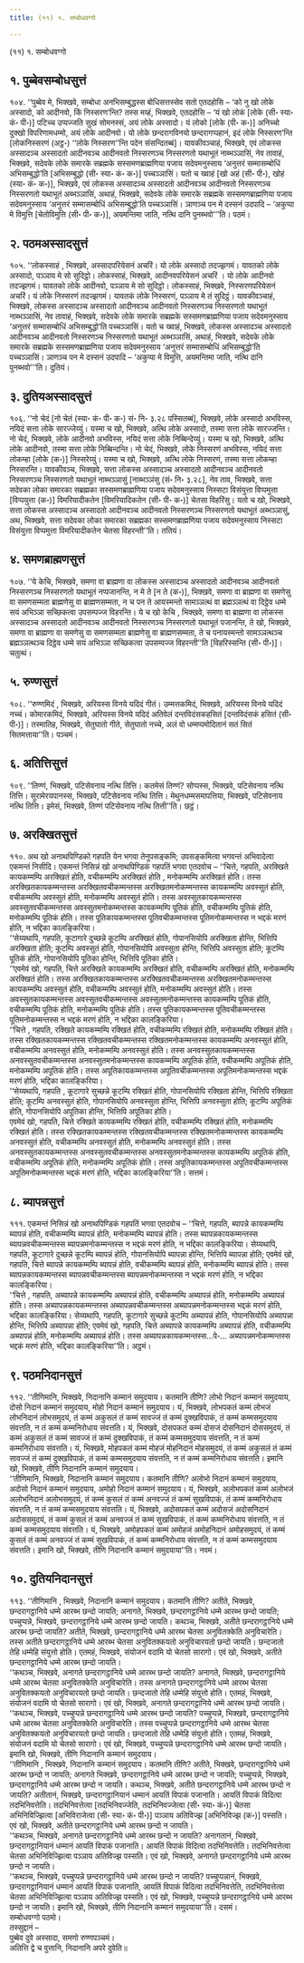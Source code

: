 ```yaml
---
title: (११) १. सम्बोधवग्गो

---
```

(११) १. सम्बोधवग्गो  


## १. पुब्बेवसम्बोधसुत्तं

१०४. ‘‘पुब्बेव मे, भिक्खवे, सम्बोधा अनभिसम्बुद्धस्स बोधिसत्तस्सेव सतो एतदहोसि – ‘को नु खो लोके अस्सादो, को आदीनवो, किं निस्सरण’न्ति? तस्स मय्हं, भिक्खवे, एतदहोसि – ‘यं खो लोकं [लोके (सी॰ स्या॰ कं॰ पी॰)] पटिच्च उप्पज्जति सुखं सोमनस्सं, अयं लोके अस्सादो। यं लोको [लोके (पी॰ क॰)] अनिच्चो दुक्खो विपरिणामधम्मो, अयं लोके आदीनवो। यो लोके छन्दरागविनयो छन्दरागप्पहानं, इदं लोके निस्सरण’न्ति [लोकनिस्सरणं (अट्ठ॰) ‘‘लोके निस्सरण’’न्ति पदेन संसन्दितब्बं]। यावकीवञ्चाहं, भिक्खवे, एवं लोकस्स अस्सादञ्च अस्सादतो आदीनवञ्च आदीनवतो निस्सरणञ्च निस्सरणतो यथाभूतं नाब्भञ्ञासिं, नेव तावाहं, भिक्खवे, सदेवके लोके समारके सब्रह्मके सस्समणब्राह्मणिया पजाय सदेवमनुस्साय ‘अनुत्तरं सम्मासम्बोधिं अभिसम्बुद्धो’ति [अभिसम्बुद्धो (सी॰ स्या॰ कं॰ क॰)] पच्चञ्ञासिं। यतो च ख्वाहं [खो अहं (सी॰ पी॰), खोहं (स्या॰ कं॰ क॰)], भिक्खवे, एवं लोकस्स अस्सादञ्च अस्सादतो आदीनवञ्च आदीनवतो निस्सरणञ्च निस्सरणतो यथाभूतं अब्भञ्ञासिं, अथाहं, भिक्खवे, सदेवके लोके समारके सब्रह्मके सस्समणब्राह्मणिया पजाय सदेवमनुस्साय ‘अनुत्तरं सम्मासम्बोधिं अभिसम्बुद्धो’ति पच्चञ्ञासिं। ञाणञ्च पन मे दस्सनं उदपादि – ‘अकुप्पा मे विमुत्ति [चेतोविमुत्ति (सी॰ पी॰ क॰)], अयमन्तिमा जाति, नत्थि दानि पुनब्भवो’’’ति। पठमं।  


## २. पठमअस्सादसुत्तं

१०५. ‘‘लोकस्साहं , भिक्खवे, अस्सादपरियेसनं अचरिं। यो लोके अस्सादो तदज्झगमं। यावतको लोके अस्सादो, पञ्ञाय मे सो सुदिट्ठो। लोकस्साहं, भिक्खवे, आदीनवपरियेसनं अचरिं । यो लोके आदीनवो तदज्झगमं। यावतको लोके आदीनवो, पञ्ञाय मे सो सुदिट्ठो। लोकस्साहं, भिक्खवे, निस्सरणपरियेसनं अचरिं। यं लोके निस्सरणं तदज्झगमं। यावतकं लोके निस्सरणं, पञ्ञाय मे तं सुदिट्ठं। यावकीवञ्चाहं, भिक्खवे, लोकस्स अस्सादञ्च अस्सादतो आदीनवञ्च आदीनवतो निस्सरणञ्च निस्सरणतो यथाभूतं नाब्भञ्ञासिं, नेव तावाहं, भिक्खवे, सदेवके लोके समारके सब्रह्मके सस्समणब्राह्मणिया पजाय सदेवमनुस्साय ‘अनुत्तरं सम्मासम्बोधिं अभिसम्बुद्धो’ति पच्चञ्ञासिं। यतो च ख्वाहं, भिक्खवे, लोकस्स अस्सादञ्च अस्सादतो आदीनवञ्च आदीनवतो निस्सरणञ्च निस्सरणतो यथाभूतं अब्भञ्ञासिं, अथाहं, भिक्खवे, सदेवके लोके समारके सब्रह्मके सस्समणब्राह्मणिया पजाय सदेवमनुस्साय ‘अनुत्तरं सम्मासम्बोधिं अभिसम्बुद्धो’ति पच्चञ्ञासिं। ञाणञ्च पन मे दस्सनं उदपादि – ‘अकुप्पा मे विमुत्ति, अयमन्तिमा जाति, नत्थि दानि पुनब्भवो’’’ति। दुतियं।  


## ३. दुतियअस्सादसुत्तं

१०६. ‘‘नो चेदं [नो चेतं (स्या॰ कं॰ पी॰ क॰) सं॰ नि॰ ३.२८ पस्सितब्बं], भिक्खवे, लोके अस्सादो अभविस्स, नयिदं सत्ता लोके सारज्जेय्युं। यस्मा च खो, भिक्खवे, अत्थि लोके अस्सादो, तस्मा सत्ता लोके सारज्जन्ति। नो चेदं, भिक्खवे, लोके आदीनवो अभविस्स, नयिदं सत्ता लोके निब्बिन्देय्युं। यस्मा च खो, भिक्खवे, अत्थि लोके आदीनवो, तस्मा सत्ता लोके निब्बिन्दन्ति। नो चेदं, भिक्खवे, लोके निस्सरणं अभविस्स, नयिदं सत्ता लोकम्हा [लोके (क॰)] निस्सरेय्युं। यस्मा च खो, भिक्खवे, अत्थि लोके निस्सरणं, तस्मा सत्ता लोकम्हा निस्सरन्ति। यावकीवञ्च, भिक्खवे, सत्ता लोकस्स अस्सादञ्च अस्सादतो आदीनवञ्च आदीनवतो निस्सरणञ्च निस्सरणतो यथाभूतं नाब्भञ्ञासुं [नाब्भञ्ञंसु (सं॰ नि॰ ३.२८], नेव ताव, भिक्खवे, सत्ता सदेवका लोका समारका सब्रह्मका सस्समणब्राह्मणिया पजाय सदेवमनुस्साय निस्सटा विसंयुत्ता विप्पमुत्ता [विप्पयुत्ता (क॰)] विमरियादीकतेन [विमरियादिकतेन (सी॰ पी॰ क॰)] चेतसा विहरिंसु। यतो च खो, भिक्खवे, सत्ता लोकस्स अस्सादञ्च अस्सादतो आदीनवञ्च आदीनवतो निस्सरणञ्च निस्सरणतो यथाभूतं अब्भञ्ञासुं, अथ, भिक्खवे, सत्ता सदेवका लोका समारका सब्रह्मका सस्समणब्राह्मणिया पजाय सदेवमनुस्साय निस्सटा विसंयुत्ता विप्पमुत्ता विमरियादीकतेन चेतसा विहरन्ती’’ति। ततियं।  


## ४. समणब्राह्मणसुत्तं

१०७. ‘‘ये केचि, भिक्खवे, समणा वा ब्राह्मणा वा लोकस्स अस्सादञ्च अस्सादतो आदीनवञ्च आदीनवतो निस्सरणञ्च निस्सरणतो यथाभूतं नप्पजानन्ति, न मे ते [न ते (क॰)], भिक्खवे, समणा वा ब्राह्मणा वा समणेसु वा समणसम्मता ब्राह्मणेसु वा ब्राह्मणसम्मता, न च पन ते आयस्मन्तो सामञ्ञत्थं वा ब्रह्मञ्ञत्थं वा दिट्ठेव धम्मे सयं अभिञ्ञा सच्छिकत्वा उपसम्पज्ज विहरन्ति। ये च खो केचि , भिक्खवे, समणा वा ब्राह्मणा वा लोकस्स अस्सादञ्च अस्सादतो आदीनवञ्च आदीनवतो निस्सरणञ्च निस्सरणतो यथाभूतं पजानन्ति, ते खो, भिक्खवे, समणा वा ब्राह्मणा वा समणेसु वा समणसम्मता ब्राह्मणेसु वा ब्राह्मणसम्मता, ते च पनायस्मन्तो सामञ्ञत्थञ्च ब्रह्मञ्ञत्थञ्च दिट्ठेव धम्मे सयं अभिञ्ञा सच्छिकत्वा उपसम्पज्ज विहरन्ती’’ति [विहरिस्सन्ति (सी॰ पी॰)]। चतुत्थं।  


## ५. रुण्णसुत्तं

१०८. ‘‘रुण्णमिदं , भिक्खवे, अरियस्स विनये यदिदं गीतं। उम्मत्तकमिदं, भिक्खवे, अरियस्स विनये यदिदं नच्चं। कोमारकमिदं, भिक्खवे, अरियस्स विनये यदिदं अतिवेलं दन्तविदंसकहसितं [दन्तविदंसकं हसितं (सी॰ पी॰)]। तस्मातिह, भिक्खवे, सेतुघातो गीते, सेतुघातो नच्चे, अलं वो धम्मप्पमोदितानं सतं सितं सितमत्ताया’’ति। पञ्चमं।  


## ६. अतित्तिसुत्तं

१०९. ‘‘तिण्णं, भिक्खवे, पटिसेवनाय नत्थि तित्ति। कतमेसं तिण्णं? सोप्पस्स, भिक्खवे, पटिसेवनाय नत्थि तित्ति। सुरामेरयपानस्स, भिक्खवे, पटिसेवनाय नत्थि तित्ति। मेथुनधम्मसमापत्तिया, भिक्खवे, पटिसेवनाय नत्थि तित्ति। इमेसं, भिक्खवे, तिण्णं पटिसेवनाय नत्थि तित्ती’’ति। छट्ठं।  


## ७. अरक्खितसुत्तं

११०. अथ खो अनाथपिण्डिको गहपति येन भगवा तेनुपसङ्कमि; उपसङ्कमित्वा भगवन्तं अभिवादेत्वा एकमन्तं निसीदि। एकमन्तं निसिन्नं खो अनाथपिण्डिकं गहपतिं भगवा एतदवोच – ‘‘चित्ते, गहपति, अरक्खिते कायकम्मम्पि अरक्खितं होति, वचीकम्मम्पि अरक्खितं होति , मनोकम्मम्पि अरक्खितं होति। तस्स अरक्खितकायकम्मन्तस्स अरक्खितवचीकम्मन्तस्स अरक्खितमनोकम्मन्तस्स कायकम्मम्पि अवस्सुतं होति, वचीकम्मम्पि अवस्सुतं होति, मनोकम्मम्पि अवस्सुतं होति। तस्स अवस्सुतकायकम्मन्तस्स अवस्सुतवचीकम्मन्तस्स अवस्सुतमनोकम्मन्तस्स कायकम्मम्पि पूतिकं होति, वचीकम्मम्पि पूतिकं होति, मनोकम्मम्पि पूतिकं होति। तस्स पूतिकायकम्मन्तस्स पूतिवचीकम्मन्तस्स पूतिमनोकम्मन्तस्स न भद्दकं मरणं होति, न भद्दिका कालङ्किरिया।  
‘‘सेय्यथापि, गहपति, कूटागारे दुच्छन्ने कूटम्पि अरक्खितं होति, गोपानसियोपि अरक्खिता होन्ति, भित्तिपि अरक्खिता होति; कूटम्पि अवस्सुतं होति, गोपानसियोपि अवस्सुता होन्ति, भित्तिपि अवस्सुता होति; कूटम्पि पूतिकं होति, गोपानसियोपि पूतिका होन्ति, भित्तिपि पूतिका होति।  
‘‘एवमेवं खो, गहपति, चित्ते अरक्खिते कायकम्मम्पि अरक्खितं होति, वचीकम्मम्पि अरक्खितं होति, मनोकम्मम्पि अरक्खितं होति। तस्स अरक्खितकायकम्मन्तस्स अरक्खितवचीकम्मन्तस्स अरक्खितमनोकम्मन्तस्स कायकम्मम्पि अवस्सुतं होति, वचीकम्मम्पि अवस्सुतं होति, मनोकम्मम्पि अवस्सुतं होति। तस्स अवस्सुतकायकम्मन्तस्स अवस्सुतवचीकम्मन्तस्स अवस्सुतमनोकम्मन्तस्स कायकम्मम्पि पूतिकं होति, वचीकम्मम्पि पूतिकं होति, मनोकम्मम्पि पूतिकं होति। तस्स पूतिकायकम्मन्तस्स पूतिवचीकम्मन्तस्स पूतिमनोकम्मन्तस्स न भद्दकं मरणं होति, न भद्दिका कालङ्किरिया।  
‘‘चित्ते , गहपति, रक्खिते कायकम्मम्पि रक्खितं होति, वचीकम्मम्पि रक्खितं होति, मनोकम्मम्पि रक्खितं होति। तस्स रक्खितकायकम्मन्तस्स रक्खितवचीकम्मन्तस्स रक्खितमनोकम्मन्तस्स कायकम्मम्पि अनवस्सुतं होति, वचीकम्मम्पि अनवस्सुतं होति, मनोकम्मम्पि अनवस्सुतं होति। तस्स अनवस्सुतकायकम्मन्तस्स अनवस्सुतवचीकम्मन्तस्स अनवस्सुतमनोकम्मन्तस्स कायकम्मम्पि अपूतिकं होति, वचीकम्मम्पि अपूतिकं होति, मनोकम्मम्पि अपूतिकं होति। तस्स अपूतिकायकम्मन्तस्स अपूतिवचीकम्मन्तस्स अपूतिमनोकम्मन्तस्स भद्दकं मरणं होति, भद्दिका कालङ्किरिया।  
‘‘सेय्यथापि, गहपति , कूटागारे सुच्छन्ने कूटम्पि रक्खितं होति, गोपानसियोपि रक्खिता होन्ति, भित्तिपि रक्खिता होति; कूटम्पि अनवस्सुतं होति, गोपानसियोपि अनवस्सुता होन्ति, भित्तिपि अनवस्सुता होति; कूटम्पि अपूतिकं होति, गोपानसियोपि अपूतिका होन्ति, भित्तिपि अपूतिका होति।  
एवमेवं खो, गहपति, चित्ते रक्खिते कायकम्मम्पि रक्खितं होति, वचीकम्मम्पि रक्खितं होति, मनोकम्मम्पि रक्खितं होति। तस्स रक्खितकायकम्मन्तस्स रक्खितवचीकम्मन्तस्स रक्खितमनोकम्मन्तस्स कायकम्मम्पि अनवस्सुतं होति, वचीकम्मम्पि अनवस्सुतं होति, मनोकम्मम्पि अनवस्सुतं होति। तस्स अनवस्सुतकायकम्मन्तस्स अनवस्सुतवचीकम्मन्तस्स अनवस्सुतमनोकम्मन्तस्स कायकम्मम्पि अपूतिकं होति, वचीकम्मम्पि अपूतिकं होति, मनोकम्मम्पि अपूतिकं होति। तस्स अपूतिकायकम्मन्तस्स अपूतिवचीकम्मन्तस्स अपूतिमनोकम्मन्तस्स भद्दकं मरणं होति, भद्दिका कालङ्किरिया’’ति। सत्तमं।  


## ८. ब्यापन्नसुत्तं

१११. एकमन्तं निसिन्नं खो अनाथपिण्डिकं गहपतिं भगवा एतदवोच – ‘‘चित्ते, गहपति, ब्यापन्ने कायकम्मम्पि ब्यापन्नं होति, वचीकम्मम्पि ब्यापन्नं होति, मनोकम्मम्पि ब्यापन्नं होति। तस्स ब्यापन्नकायकम्मन्तस्स ब्यापन्नवचीकम्मन्तस्स ब्यापन्नमनोकम्मन्तस्स न भद्दकं मरणं होति, न भद्दिका कालङ्किरिया। सेय्यथापि, गहपति, कूटागारे दुच्छन्ने कूटम्पि ब्यापन्नं होति, गोपानसियोपि ब्यापन्ना होन्ति, भित्तिपि ब्यापन्ना होति; एवमेवं खो, गहपति, चित्ते ब्यापन्ने कायकम्मम्पि ब्यापन्नं होति, वचीकम्मम्पि ब्यापन्नं होति, मनोकम्मम्पि ब्यापन्नं होति। तस्स ब्यापन्नकायकम्मन्तस्स ब्यापन्नवचीकम्मन्तस्स ब्यापन्नमनोकम्मन्तस्स न भद्दकं मरणं होति, न भद्दिका कालङ्किरिया।  
‘‘चित्ते , गहपति, अब्यापन्ने कायकम्मम्पि अब्यापन्नं होति, वचीकम्मम्पि अब्यापन्नं होति, मनोकम्मम्पि अब्यापन्नं होति। तस्स अब्यापन्नकायकम्मन्तस्स अब्यापन्नवचीकम्मन्तस्स अब्यापन्नमनोकम्मन्तस्स भद्दकं मरणं होति, भद्दिका कालङ्किरिया। सेय्यथापि, गहपति, कूटागारे सुच्छन्ने कूटम्पि अब्यापन्नं होति, गोपानसियोपि अब्यापन्ना होन्ति, भित्तिपि अब्यापन्ना होति; एवमेवं खो, गहपति, चित्ते अब्यापन्ने कायकम्मम्पि अब्यापन्नं होति, वचीकम्मम्पि अब्यापन्नं होति, मनोकम्मम्पि अब्यापन्नं होति। तस्स अब्यापन्नकायकम्मन्तस्स…पे॰… अब्यापन्नमनोकम्मन्तस्स भद्दकं मरणं होति, भद्दिका कालङ्किरिया’’ति। अट्ठमं।  


## ९. पठमनिदानसुत्तं

११२. ‘‘तीणिमानि, भिक्खवे, निदानानि कम्मानं समुदयाय। कतमानि तीणि? लोभो निदानं कम्मानं समुदयाय, दोसो निदानं कम्मानं समुदयाय, मोहो निदानं कम्मानं समुदयाय। यं, भिक्खवे, लोभपकतं कम्मं लोभजं लोभनिदानं लोभसमुदयं, तं कम्मं अकुसलं तं कम्मं सावज्जं तं कम्मं दुक्खविपाकं, तं कम्मं कम्मसमुदयाय संवत्तति, न तं कम्मं कम्मनिरोधाय संवत्तति। यं, भिक्खवे, दोसपकतं कम्मं दोसजं दोसनिदानं दोससमुदयं, तं कम्मं अकुसलं तं कम्मं सावज्जं तं कम्मं दुक्खविपाकं, तं कम्मं कम्मसमुदयाय संवत्तति, न तं कम्मं कम्मनिरोधाय संवत्तति। यं, भिक्खवे, मोहपकतं कम्मं मोहजं मोहनिदानं मोहसमुदयं, तं कम्मं अकुसलं तं कम्मं सावज्जं तं कम्मं दुक्खविपाकं, तं कम्मं कम्मसमुदयाय संवत्तति, न तं कम्मं कम्मनिरोधाय संवत्तति। इमानि खो, भिक्खवे, तीणि निदानानि कम्मानं समुदयाय।  
‘‘तीणिमानि, भिक्खवे, निदानानि कम्मानं समुदयाय। कतमानि तीणि? अलोभो निदानं कम्मानं समुदयाय, अदोसो निदानं कम्मानं समुदयाय, अमोहो निदानं कम्मानं समुदयाय। यं, भिक्खवे, अलोभपकतं कम्मं अलोभजं अलोभनिदानं अलोभसमुदयं, तं कम्मं कुसलं तं कम्मं अनवज्जं तं कम्मं सुखविपाकं, तं कम्मं कम्मनिरोधाय संवत्तति, न तं कम्मं कम्मसमुदयाय संवत्तति। यं, भिक्खवे, अदोसपकतं कम्मं अदोसजं अदोसनिदानं अदोससमुदयं, तं कम्मं कुसलं तं कम्मं अनवज्जं तं कम्मं सुखविपाकं, तं कम्मं कम्मनिरोधाय संवत्तति, न तं कम्मं कम्मसमुदयाय संवत्तति। यं, भिक्खवे, अमोहपकतं कम्मं अमोहजं अमोहनिदानं अमोहसमुदयं, तं कम्मं कुसलं तं कम्मं अनवज्जं तं कम्मं सुखविपाकं, तं कम्मं कम्मनिरोधाय संवत्तति, न तं कम्मं कम्मसमुदयाय संवत्तति। इमानि खो, भिक्खवे, तीणि निदानानि कम्मानं समुदयाया’’ति। नवमं।  


## १०. दुतियनिदानसुत्तं

११३. ‘‘तीणिमानि , भिक्खवे, निदानानि कम्मानं समुदयाय। कतमानि तीणि? अतीते, भिक्खवे, छन्दरागट्ठानिये धम्मे आरब्भ छन्दो जायति; अनागते, भिक्खवे, छन्दरागट्ठानिये धम्मे आरब्भ छन्दो जायति; पच्चुप्पन्ने, भिक्खवे, छन्दरागट्ठानिये धम्मे आरब्भ छन्दो जायति। कथञ्च, भिक्खवे, अतीते छन्दरागट्ठानिये धम्मे आरब्भ छन्दो जायति? अतीते, भिक्खवे, छन्दरागट्ठानिये धम्मे आरब्भ चेतसा अनुवितक्केति अनुविचारेति। तस्स अतीते छन्दरागट्ठानिये धम्मे आरब्भ चेतसा अनुवितक्कयतो अनुविचारयतो छन्दो जायति। छन्दजातो तेहि धम्मेहि संयुत्तो होति। एतमहं, भिक्खवे, संयोजनं वदामि यो चेतसो सारागो। एवं खो, भिक्खवे, अतीते छन्दरागट्ठानिये धम्मे आरब्भ छन्दो जायति।  
‘‘कथञ्च, भिक्खवे, अनागते छन्दरागट्ठानिये धम्मे आरब्भ छन्दो जायति? अनागते, भिक्खवे, छन्दरागट्ठानिये धम्मे आरब्भ चेतसा अनुवितक्केति अनुविचारेति। तस्स अनागते छन्दरागट्ठानिये धम्मे आरब्भ चेतसा अनुवितक्कयतो अनुविचारयतो छन्दो जायति। छन्दजातो तेहि धम्मेहि संयुत्तो होति। एतमहं, भिक्खवे, संयोजनं वदामि यो चेतसो सारागो। एवं खो, भिक्खवे, अनागते छन्दरागट्ठानिये धम्मे आरब्भ छन्दो जायति।  
‘‘कथञ्च, भिक्खवे, पच्चुप्पन्ने छन्दरागट्ठानिये धम्मे आरब्भ छन्दो जायति? पच्चुप्पन्ने, भिक्खवे, छन्दरागट्ठानिये धम्मे आरब्भ चेतसा अनुवितक्केति अनुविचारेति। तस्स पच्चुप्पन्ने छन्दरागट्ठानिये धम्मे आरब्भ चेतसा अनुवितक्कयतो अनुविचारयतो छन्दो जायति। छन्दजातो तेहि धम्मेहि संयुत्तो होति। एतमहं, भिक्खवे, संयोजनं वदामि यो चेतसो सारागो। एवं खो, भिक्खवे, पच्चुप्पन्ने छन्दरागट्ठानिये धम्मे आरब्भ छन्दो जायति। इमानि खो, भिक्खवे, तीणि निदानानि कम्मानं समुदयाय।  
‘‘तीणिमानि , भिक्खवे, निदानानि कम्मानं समुदयाय। कतमानि तीणि? अतीते, भिक्खवे, छन्दरागट्ठानिये धम्मे आरब्भ छन्दो न जायति; अनागते भिक्खवे, छन्दरागट्ठानिये धम्मे आरब्भ छन्दो न जायति; पच्चुप्पन्ने, भिक्खवे, छन्दरागट्ठानिये धम्मे आरब्भ छन्दो न जायति। कथञ्च, भिक्खवे, अतीते छन्दरागट्ठानिये धम्मे आरब्भ छन्दो न जायति? अतीतानं, भिक्खवे, छन्दरागट्ठानियानं धम्मानं आयतिं विपाकं पजानाति। आयतिं विपाकं विदित्वा तदभिनिवत्तेति। तदभिनिवत्तेत्वा [तदभिनिवज्जेति, तदभिनिवज्जेत्वा (सी॰ स्या॰ कं॰)] चेतसा अभिनिविज्झित्वा [अभिविराजेत्वा (सी॰ स्या॰ कं॰ पी॰)] पञ्ञाय अतिविज्झ [अभिनिविज्झ (क॰)] पस्सति। एवं खो, भिक्खवे, अतीते छन्दरागट्ठानिये धम्मे आरब्भ छन्दो न जायति।  
‘‘कथञ्च, भिक्खवे, अनागते छन्दरागट्ठानिये धम्मे आरब्भ छन्दो न जायति? अनागतानं, भिक्खवे, छन्दरागट्ठानियानं धम्मानं आयतिं विपाकं पजानाति। आयतिं विपाकं विदित्वा तदभिनिवत्तेति। तदभिनिवत्तेत्वा चेतसा अभिनिविज्झित्वा पञ्ञाय अतिविज्झ पस्सति। एवं खो, भिक्खवे, अनागते छन्दरागट्ठानिये धम्मे आरब्भ छन्दो न जायति।  
‘‘कथञ्च, भिक्खवे, पच्चुप्पन्ने छन्दरागट्ठानिये धम्मे आरब्भ छन्दो न जायति? पच्चुप्पन्नानं, भिक्खवे, छन्दरागट्ठानियानं धम्मानं आयतिं विपाकं पजानाति, आयतिं विपाकं विदित्वा तदभिनिवत्तेति, तदभिनिवत्तेत्वा चेतसा अभिनिविज्झित्वा पञ्ञाय अतिविज्झ पस्सति। एवं खो, भिक्खवे, पच्चुप्पन्ने छन्दरागट्ठानिये धम्मे आरब्भ छन्दो न जायति। इमानि खो, भिक्खवे, तीणि निदानानि कम्मानं समुदयाया’’ति। दसमं।  
सम्बोधवग्गो पठमो।  
तस्सुद्दानं –  
पुब्बेव दुवे अस्सादा, समणो रुण्णपञ्चमं।  
अतित्ति द्वे च वुत्तानि, निदानानि अपरे दुवेति॥  